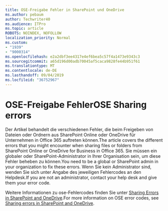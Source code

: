 ```yaml
---
title: OSE-Freigabe Fehler in SharePoint und OneDrive
ms.author: pebaum
author: Techwriter40
ms.audience: ITPro
ms.topic: article
ROBOTS: NOINDEX, NOFOLLOW
localization_priority: Normal
ms.custom:
- "1939"
- "9000314"
ms.openlocfilehash: e2a2dbf3ee4317e4ef6bea5c57f4a1473e9343c3
ms.sourcegitcommit: a65d196d00adb70045af5caca9828fe44b951f61
ms.translationtype: MT
ms.contentlocale: de-DE
ms.lasthandoff: 09/04/2019
ms.locfileid: "36752967"
---
```

# <a name="ose-sharing-errors"></a><span data-ttu-id="f3752-102">OSE-Freigabe Fehler</span><span class="sxs-lookup"><span data-stu-id="f3752-102">OSE Sharing errors</span></span>

<span data-ttu-id="f3752-103">Der Artikel behandelt die verschiedenen Fehler, die beim Freigeben von Dateien oder Ordnern aus SharePoint Online oder OneDrive für Unternehmen in Office 365 auftreten können.</span><span class="sxs-lookup"><span data-stu-id="f3752-103">The article covers the different errors that you might encounter when sharing files or folders from SharePoint Online or OneDrive for Business in Office 365.</span></span> <span data-ttu-id="f3752-104">Sie müssen ein globaler oder SharePoint-Administrator in Ihrer Organisation sein, um diese Fehler beheben zu können.</span><span class="sxs-lookup"><span data-stu-id="f3752-104">You need to be a global or SharePoint admin in your organization to fix these errors.</span></span> <span data-ttu-id="f3752-105">Wenn Sie kein Administrator sind, wenden Sie sich unter Angabe des jeweiligen Fehlercodes an den Helpdesk.</span><span class="sxs-lookup"><span data-stu-id="f3752-105">If you are not an administrator, contact your help desk and give them your error code.</span></span>

<span data-ttu-id="f3752-106">Weitere Informationen zu ose-Fehlercodes finden Sie unter [Sharing Errors in SharePoint and OneDrive](https://docs.microsoft.com/sharepoint/sharepoint-onedrive-error-message).</span><span class="sxs-lookup"><span data-stu-id="f3752-106">For more information on OSE error codes, see [Sharing errors in SharePoint and OneDrive](https://docs.microsoft.com/sharepoint/sharepoint-onedrive-error-message).</span></span>
